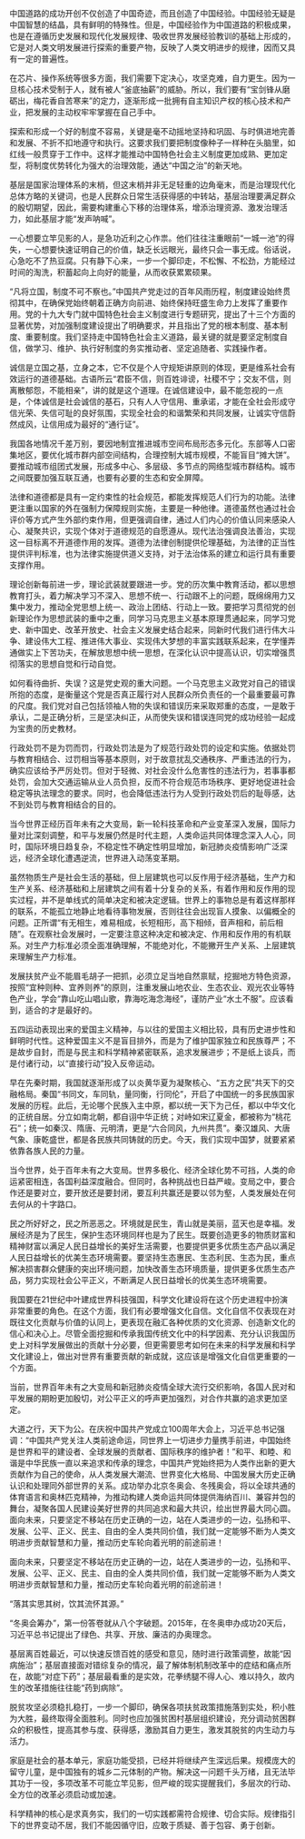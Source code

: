 中国道路的成功开创不仅创造了中国奇迹，而且创造了中国经验。中国经验无疑是中国智慧的结晶，具有鲜明的特殊性。但是，中国经验作为中国道路的积极成果，也是在遵循历史发展和现代化发展规律、吸收世界发展经验教训的基础上形成的，它是对人类文明发展进行探索的重要产物，反映了人类文明进步的规律，因而又具有一定的普遍性。

在芯片、操作系统等很多方面，我们需要下定决心，攻坚克难，自力更生。因为一旦核心技术受制于人，就有被人“釜底抽薪”的威胁。所以，我们要有“宝剑锋从磨砺出，梅花香自苦寒来”的定力，逐渐形成一批拥有自主知识产权的核心技术和产业，把发展的主动权牢牢掌握在自己手中。   

探索和形成一个好的制度不容易，关键是毫不动摇地坚持和巩固、与时俱进地完善和发展、不折不扣地遵守和执行。这要求我们要把制度像种子一样种在头脑里，如红线一般贯穿于工作中。这样才能推动中国特色社会主义制度更加成熟、更加定型，将制度优势转化为强大的治理效能，通达“中国之治”的新天地。   

基层是国家治理体系的末梢，但这末梢并非无足轻重的边角毫末，而是治理现代化总体方略的关键词，也是人民群众日常生活获得感的中转站，基层治理要满足群众的殷切期望，因此，需要构建重心下移的治理体系，增添治理资源、激发治理活力，如此基层才能“发声呐喊”。    

一心想要立竿见影的人，是急功近利之心作祟。他们往往注重眼前“一城一池”的得失，一心想要快速证明自己的价值，缺乏长远眼光，最终只会一事无成。俗话说，心急吃不了热豆腐。只有静下心来，一步一个脚印走，不松懈、不松劲，方能经过时间的淘洗，积蓄起向上向好的能量，从而收获累累硕果。   

“凡将立国，制度不可不察也。”中国共产党走过的百年风雨历程，制度建设始终贯彻其中，在确保党始终朝着正确方向前进、始终保持旺盛生命力上发挥了重要作用。党的十九大专门就中国特色社会主义制度进行专题研究，提出了十三个方面的显著优势，对加强制度建设提出了明确要求，并且指出了党的根本制度、基本制度、重要制度。我们坚持走中国特色社会主义道路，最关键的就是要坚定制度自信，做学习、维护、执行好制度的务实推动者、坚定追随者、实践操作者。   


诚信是立国之基，立身之本，它不仅是个人守规矩讲原则的体现，更是维系社会有效运行的道德基础。古语所云“君臣不信，则百姓诽谤，社稷不宁；交友不信，则离散郁怨，不能相亲”，讲的就是这个道理。在诚信建设中，最不能忽视的一点是，个体诚信是社会诚信的基石，只有人人守信用、重承诺，才能在全社会形成守信光荣、失信可耻的良好氛围，实现全社会的和谐繁荣和共同发展，让诚实守信蔚然成风，让信用成为最好的“通行证”。   

我国各地情况千差万别，要因地制宜推进城市空间布局形态多元化。东部等人口密集地区，要优化城市群内部空间结构，合理控制大城市规模，不能盲目“摊大饼”。要推动城市组团式发展，形成多中心、多层级、多节点的网络型城市群结构。城市之间既要加强互联互通，也要有必要的生态和安全屏障。   

法律和道德都是具有一定约束性的社会规范，都能发挥规范人们行为的功能。法律更注重以国家的外在强制力保障规则实施，主要是一种他律。道德虽然也通过社会评价等方式产生外部约束作用，但更强调自律，通过人们内心的价值认同来感染人心、凝聚共识，实现个体对于道德规范的自愿遵从。现代法治强调良法善治，实现这一目标离不开道德作用的发挥。道德为法律创制提供伦理基础，为法律的正当性提供评判标准，也为法律实施提供道义支持，对于法治体系的建立和运行具有重要支撑作用。   

理论创新每前进一步，理论武装就要跟进一步。党的历次集中教育活动，都以思想教育打头，着力解决学习不深入、思想不统一、行动跟不上的问题，既绵绵用力又集中发力，推动全党思想上统一、政治上团结、行动上一致。要把学习贯彻党的创新理论作为思想武装的重中之重，同学习马克思主义基本原理贯通起来，同学习党史、新中国史、改革开放史、社会主义发展史结合起来，同新时代我们进行伟大斗争、建设伟大工程、推进伟大事业、实现伟大梦想的丰富实践联系起来，在学懂弄通做实上下苦功夫，在解放思想中统一思想，在深化认识中提高认识，切实增强贯彻落实的思想自觉和行动自觉。    

如何看待曲折、失误？这是党史观的重大问题。一个马克思主义政党对自己的错误所抱的态度，是衡量这个党是否真正履行对人民群众所负责任的一个最重要最可靠的尺度。我们党对自己包括领袖人物的失误和错误历来采取郑重的态度，一是敢于承认，二是正确分析，三是坚决纠正，从而使失误和错误连同党的成功经验一起成为宝贵的历史教材。      

行政处罚不是为罚而罚，行政处罚法是为了规范行政处罚的设定和实施。依据处罚与教育相结合、过罚相当等基本原则，对于故意扰乱交通秩序、严重违法的行为，确实应该给予严厉处罚。但对于轻微、对社会没什么危害性的违法行为，若事事都处罚，会加大交通运输从业人员负担，反而不符合规范市场秩序、更好地促进社会稳定等执法理念的要求。同时，也会降低违法行为人受到行政处罚后的耻辱感，达不到处罚与教育相结合的目的。   

当今世界正经历百年未有之大变局，新一轮科技革命和产业变革深入发展，国际力量对比深刻调整，和平与发展仍然是时代主题，人类命运共同体理念深入人心，同时，国际环境日趋复杂，不稳定性不确定性明显增加，新冠肺炎疫情影响广泛深远，经济全球化遭遇逆流，世界进入动荡变革期。    

虽然物质生产是社会生活的基础，但上层建筑也可以反作用于经济基础，生产力和生产关系、经济基础和上层建筑之间有着十分复杂的关系，有着作用和反作用的现实过程，并不是单线式的简单决定和被决定逻辑。世界上的事物总是有着这样那样的联系，不能孤立地静止地看待事物发展，否则往往会出现盲人摸象、以偏概全的问题。正所谓“有无相生，难易相成，长短相形，高下相倾，音声相和，前后相随”。在观察社会发展时，一定要注意这种决定和被决定、作用和反作用的有机联系。对生产力标准必须全面准确理解，不能绝对化，不能撇开生产关系、上层建筑来理解生产力标准。      

发展扶贫产业不能眉毛胡子一把抓，必须立足当地自然禀赋，挖掘地方特色资源，按照“宜种则种、宜养则养”的原则，注重发展山地农业、生态农业、观光农业等特色产业，学会“靠山吃山唱山歌，靠海吃海念海经”，谨防产业“水土不服”。应该看到，适合的才是最好的。   

五四运动表现出来的爱国主义精神，与以往的爱国主义相比较，具有历史进步性和鲜明时代性。这种爱国主义不是盲目排外，而是为了维护国家独立和民族尊严；不是故步自封，而是与民主和科学精神紧密联系，追求发展进步；不是纸上谈兵，而是付诸行动，以“直接行动”投入反帝运动。   

早在先秦时期，我国就逐渐形成了以炎黄华夏为凝聚核心、“五方之民”共天下的交融格局。秦国“书同文，车同轨，量同衡，行同伦”，开启了中国统一的多民族国家发展的历程。此后，无论哪个民族入主中原，都以统一天下为己任，都以中华文化的正统自居。分立如南北朝，都自诩中华正统；对峙如宋辽夏金，都被称为“桃花石”；统一如秦汉、隋唐、元明清，更是“六合同风，九州共贯”。秦汉雄风、大唐气象、康乾盛世，都是各民族共同铸就的历史。今天，我们实现中国梦，就要紧紧依靠各族人民的力量。   

当今世界，处于百年未有之大变局。世界多极化、经济全球化势不可挡，人类的命运紧密相连，各国利益深度融合。但同时，各种挑战也日益严峻。变局之中，要合作还是要对立，要开放还是要封闭，要互利共赢还是要以邻为壑，人类发展处在何去何从的十字路口。      

民之所好好之，民之所恶恶之。环境就是民生，青山就是美丽，蓝天也是幸福。发展经济是为了民生，保护生态环境同样也是为了民生。既要创造更多的物质财富和精神财富以满足人民日益增长的美好生活需要，也要提供更多优质生态产品以满足人民日益增长的优美生态环境需要。要坚持生态惠民、生态利民、生态为民，重点解决损害群众健康的突出环境问题，加快改善生态环境质量，提供更多优质生态产品，努力实现社会公平正义，不断满足人民日益增长的优美生态环境需要。   

我国要在21世纪中叶建成世界科技强国，科学文化建设将在这个历史进程中扮演非常重要的角色。在这个方面，我们有必要增强文化自信。文化自信不仅表现在对既往文化贡献与价值的认同上，更表现在融汇各种优质的文化资源、创造新文化的信心和决心上。尽管全面挖掘和传承我国传统文化中的科学因素、充分认识我国历史上对科学发展做出的贡献十分必要，但更需要思考如何在未来的科学发展和科学文化建设上，做出对世界有重要贡献的新成就，这应该是增强文化自信更重要的一个方面。   

当前，世界百年未有之大变局和新冠肺炎疫情全球大流行交织影响，各国人民对和平发展的期盼更加殷切，对公平正义的呼声更加强烈，对合作共赢的追求更加坚定。   

大道之行，天下为公。在庆祝中国共产党成立100周年大会上，习近平总书记强调：“中国共产党关注人类前途命运，同世界上一切进步力量携手前进，中国始终是世界和平的建设者、全球发展的贡献者、国际秩序的维护者！”和平、和睦、和谐是中华民族一直以来追求和传承的理念，中国共产党始终把为人类作出新的更大贡献作为自己的使命，从人类发展大潮流、世界变化大格局、中国发展大历史正确认识和处理同外部世界的关系。成功举办北京冬奥会、冬残奥会，将以全球共通的体育语言和奥林匹克精神，为推动构建人类命运共同体提供海纳百川、兼容并包的舞台，凝聚各国人民建设美好世界的共同追求和最大共识，绘出世界最大同心圆。面向未来，只要坚定不移站在历史正确的一边，站在人类进步的一边，弘扬和平、发展、公平、正义、民主、自由的全人类共同价值，我们就一定能够不断为人类文明进步贡献智慧和力量，推动历史车轮向着光明的前途前进！     

面向未来，只要坚定不移站在历史正确的一边，站在人类进步的一边，弘扬和平、发展、公平、正义、民主、自由的全人类共同价值，我们就一定能够不断为人类文明进步贡献智慧和力量，推动历史车轮向着光明的前途前进！   

“落其实思其树，饮其流怀其源。”   

“冬奥会筹办”，第一份答卷就从八个字破题。2015年，在冬奥申办成功20天后，习近平总书记提出了绿色、共享、开放、廉洁的办奥理念。   


基层离百姓最近，可以快速反馈百姓的感受和意见，随时进行政策调整，故能“因病施治”；基层直接面对错综复杂的情况，最了解体制机制改革中的症结和痛点所在，故能“对症下药”；基层最看重的是实效，花拳绣腿不得人心、难以持久，故内生的改革措施往往能“药到病除”。   

脱贫攻坚必须稳扎稳打，一步一个脚印，确保各项扶贫政策措施落到实处，积小胜为大胜，最终取得全面胜利。同时也应加强贫困村基层组织建设，充分调动贫困群众的积极性，提高其参与度、获得感，激励其自力更生，激发其脱贫的内生动力与活力。    

家庭是社会的基本单元，家庭功能受损，已经并将继续产生深远后果。规模庞大的留守儿童，是中国独有的城乡二元体制的产物。解决这一问题千头万绪，且无法毕其功于一役，多项改革不可能立竿见影，但严峻的现实提醒我们，多层次的行动、全方位的改革必须启动或加速。   

科学精神的核心是求真务实，我们的一切实践都需符合规律、切合实际。规律指引下的世界变动不居，我们不能因循守旧，应敢于质疑、善于包容、勇于创新。   





